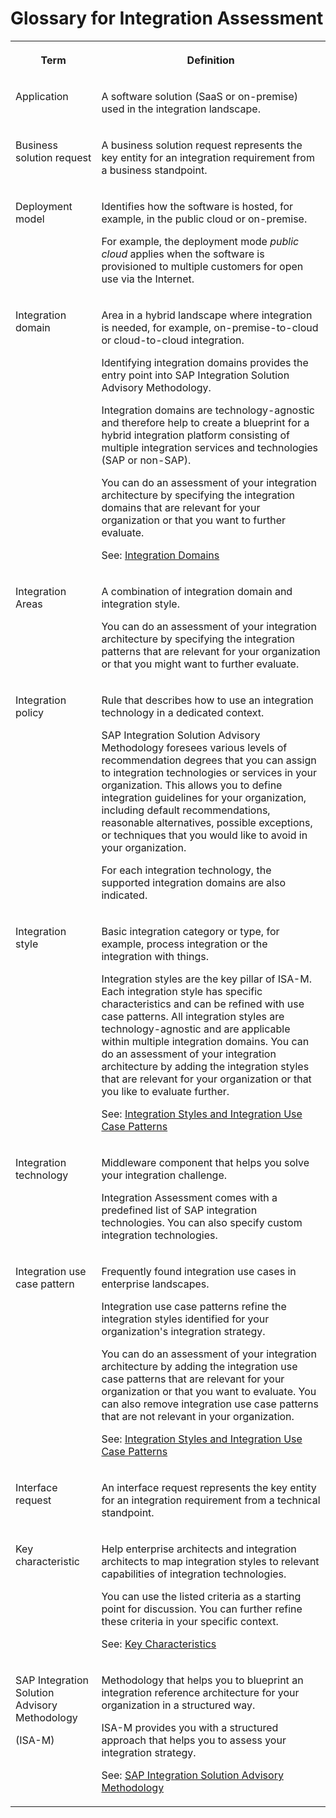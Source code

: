 <!-- copy5c29e9b479c74d99a66577483b7e9586 -->

# Glossary for Integration Assessment


<table>
<tr>
<th valign="top">

Term

</th>
<th valign="top">

Definition

</th>
</tr>
<tr>
<td valign="top">

Application

</td>
<td valign="top">

A software solution \(SaaS or on-premise\) used in the integration landscape.

</td>
</tr>
<tr>
<td valign="top">

Business solution request

</td>
<td valign="top">

A business solution request represents the key entity for an integration requirement from a business standpoint.

</td>
</tr>
<tr>
<td valign="top">

Deployment model

</td>
<td valign="top">

Identifies how the software is hosted, for example, in the public cloud or on-premise.

For example, the deployment mode *public cloud* applies when the software is provisioned to multiple customers for open use via the Internet.

</td>
</tr>
<tr>
<td valign="top">

Integration domain

</td>
<td valign="top">

Area in a hybrid landscape where integration is needed, for example, on-premise-to-cloud or cloud-to-cloud integration.

Identifying integration domains provides the entry point into SAP Integration Solution Advisory Methodology.

Integration domains are technology-agnostic and therefore help to create a blueprint for a hybrid integration platform consisting of multiple integration services and technologies \(SAP or non-SAP\).

You can do an assessment of your integration architecture by specifying the integration domains that are relevant for your organization or that you want to further evaluate.

See: [Integration Domains](30-Assessing_Integration_Strategy/integration-domains-e8360d2.md)

</td>
</tr>
<tr>
<td valign="top">

Integration Areas

</td>
<td valign="top">

A combination of integration domain and integration style.

You can do an assessment of your integration architecture by specifying the integration patterns that are relevant for your organization or that you might want to further evaluate.

</td>
</tr>
<tr>
<td valign="top">

Integration policy

</td>
<td valign="top">

Rule that describes how to use an integration technology in a dedicated context.

SAP Integration Solution Advisory Methodology foresees various levels of recommendation degrees that you can assign to integration technologies or services in your organization. This allows you to define integration guidelines for your organization, including default recommendations, reasonable alternatives, possible exceptions, or techniques that you would like to avoid in your organization.

For each integration technology, the supported integration domains are also indicated.

</td>
</tr>
<tr>
<td valign="top">

Integration style

</td>
<td valign="top">

Basic integration category or type, for example, process integration or the integration with things.

Integration styles are the key pillar of ISA-M. Each integration style has specific characteristics and can be refined with use case patterns. All integration styles are technology-agnostic and are applicable within multiple integration domains. You can do an assessment of your integration architecture by adding the integration styles that are relevant for your organization or that you like to evaluate further.

See: [Integration Styles and Integration Use Case Patterns](30-Assessing_Integration_Strategy/integration-styles-and-integration-use-case-patterns-770909d.md)

</td>
</tr>
<tr>
<td valign="top">

Integration technology

</td>
<td valign="top">

Middleware component that helps you solve your integration challenge.

Integration Assessment comes with a predefined list of SAP integration technologies. You can also specify custom integration technologies.

</td>
</tr>
<tr>
<td valign="top">

Integration use case pattern

</td>
<td valign="top">

Frequently found integration use cases in enterprise landscapes.

Integration use case patterns refine the integration styles identified for your organization's integration strategy.

You can do an assessment of your integration architecture by adding the integration use case patterns that are relevant for your organization or that you want to evaluate. You can also remove integration use case patterns that are not relevant in your organization.

See: [Integration Styles and Integration Use Case Patterns](30-Assessing_Integration_Strategy/integration-styles-and-integration-use-case-patterns-770909d.md)

</td>
</tr>
<tr>
<td valign="top">

Interface request

</td>
<td valign="top">

An interface request represents the key entity for an integration requirement from a technical standpoint.

</td>
</tr>
<tr>
<td valign="top">

Key characteristic

</td>
<td valign="top">

Help enterprise architects and integration architects to map integration styles to relevant capabilities of integration technologies.

You can use the listed criteria as a starting point for discussion. You can further refine these criteria in your specific context.

See: [Key Characteristics](30-Assessing_Integration_Strategy/key-characteristics-c16258e.md)

</td>
</tr>
<tr>
<td valign="top">

SAP Integration Solution Advisory Methodology

\(ISA-M\)

</td>
<td valign="top">

Methodology that helps you to blueprint an integration reference architecture for your organization in a structured way.

ISA-M provides you with a structured approach that helps you to assess your integration strategy.

See: [SAP Integration Solution Advisory Methodology](30-Assessing_Integration_Strategy/sap-integration-solution-advisory-methodology-a2e17f3.md)

</td>
</tr>
</table>

